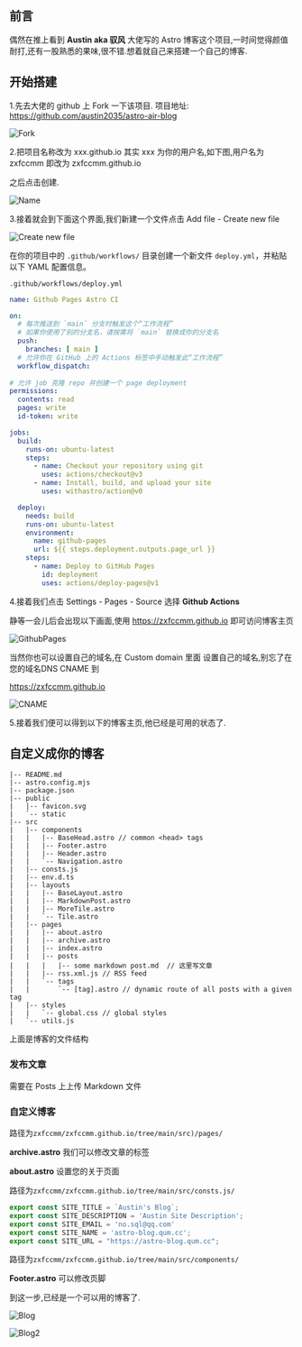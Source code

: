 ## 前言

偶然在推上看到  **Austin aka 驭风** 大佬写的 Astro 博客这个项目,一时间觉得颜值耐打,还有一股熟悉的果味,很不错.想着就自己来搭建一个自己的博客.

## 开始搭建

1.先去大佬的 github 上 Fork 一下该项目.  项目地址: https://github.com/austin2035/astro-air-blog

![Fork](https://cdn.staticaly.com/gh/zxfccmm/image@master/20230223/1.3idxttw527o0.webp)

2.把项目名称改为 xxx.github.io 其实 xxx 为你的用户名,如下图,用户名为 zxfccmm 即改为 zxfccmm.github.io 

之后点击创建.

![Name](https://cdn.staticaly.com/gh/zxfccmm/image@master/20230223/2.76qm28zxb180.webp)

3.接着就会到下面这个界面,我们新建一个文件点击 Add file - Create new file 

![Create new file](https://cdn.staticaly.com/gh/zxfccmm/image@master/20230223/3.4a6tqv87u4a0.webp)

在你的项目中的 `.github/workflows/` 目录创建一个新文件 `deploy.yml`，并粘贴以下 YAML 配置信息。

``` .github/workflows/deploy.yml ```

```yml
name: Github Pages Astro CI

on:
  # 每次推送到 `main` 分支时触发这个“工作流程”
  # 如果你使用了别的分支名，请按需将 `main` 替换成你的分支名
  push:
    branches: [ main ]
  # 允许你在 GitHub 上的 Actions 标签中手动触发此“工作流程”
  workflow_dispatch:
  
# 允许 job 克隆 repo 并创建一个 page deployment
permissions:
  contents: read
  pages: write
  id-token: write

jobs:
  build:
    runs-on: ubuntu-latest
    steps:
      - name: Checkout your repository using git
        uses: actions/checkout@v3
      - name: Install, build, and upload your site
        uses: withastro/action@v0

  deploy:
    needs: build
    runs-on: ubuntu-latest
    environment:
      name: github-pages
      url: ${{ steps.deployment.outputs.page_url }}
    steps:
      - name: Deploy to GitHub Pages
        id: deployment
        uses: actions/deploy-pages@v1
```

4.接着我们点击 Settings - Pages - Source 选择 **Github Actions**



静等一会儿后会出现以下画面,使用 https://zxfccmm.github.io 即可访问博客主页

![GithubPages](https://cdn.staticaly.com/gh/zxfccmm/image@master/20230223/4.3m2yq27n7540.webp)

当然你也可以设置自己的域名,在 Custom domain 里面 设置自己的域名,别忘了在您的域名DNS CNAME 到 

https://zxfccmm.github.io

![CNAME](https://cdn.staticaly.com/gh/zxfccmm/image@master/20230223/5.2sgaxz8owu20.webp)

5.接着我们便可以得到以下的博客主页,他已经是可用的状态了.

## 自定义成你的博客

```
|-- README.md
|-- astro.config.mjs
|-- package.json
|-- public
|   |-- favicon.svg
|   `-- static
|-- src
|   |-- components
|   |   |-- BaseHead.astro // common <head> tags
|   |   |-- Footer.astro
|   |   |-- Header.astro
|   |   `-- Navigation.astro
|   |-- consts.js
|   |-- env.d.ts
|   |-- layouts
|   |   |-- BaseLayout.astro
|   |   |-- MarkdownPost.astro
|   |   |-- MoreTile.astro
|   |   `-- Tile.astro
|   |-- pages
|   |   |-- about.astro
|   |   |-- archive.astro
|   |   |-- index.astro
|   |   |-- posts 
|   |   |   |-- some markdown post.md  // 这里写文章
|   |   |-- rss.xml.js // RSS feed
|   |   `-- tags
|   |       `-- [tag].astro // dynamic route of all posts with a given tag
|   |-- styles
|   |   `-- global.css // global styles
|   `-- utils.js
```



上面是博客的文件结构

### 发布文章

需要在 Posts 上上传 Markdown 文件

### 自定义博客

路径为``zxfccmm/zxfccmm.github.io/tree/main/src)/pages/``

**archive.astro** 我们可以修改文章的标签

**about.astro**  设置您的关于页面

路径为``zxfccmm/zxfccmm.github.io/tree/main/src/consts.js/``

```js
export const SITE_TITLE = `Austin's Blog`;    
export const SITE_DESCRIPTION = 'Austin Site Description';
export const SITE_EMAIL = 'no.sql@qq.com'
export const SITE_NAME = 'astro-blog.qum.cc';
export const SITE_URL = "https://astro-blog.qum.cc";
```

路径为``zxfccmm/zxfccmm.github.io/tree/main/src/components/``

**Footer.astro**  可以修改页脚

到这一步,已经是一个可以用的博客了.

![Blog](https://cdn.staticaly.com/gh/zxfccmm/image@master/20230223/7.6zducpj8j5w0.webp)



![Blog2](https://cdn.staticaly.com/gh/zxfccmm/image@master/20230223/8.80po0irc580.webp)

